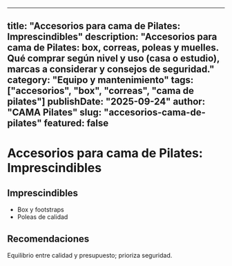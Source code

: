 
---
title: "Accesorios para cama de Pilates: Imprescindibles"
description: "Accesorios para cama de Pilates: box, correas, poleas y muelles. Qué comprar según nivel y uso (casa o estudio), marcas a considerar y consejos de seguridad."
category: "Equipo y mantenimiento"
tags: ["accesorios", "box", "correas", "cama de pilates"]
publishDate: "2025-09-24"
author: "CAMA Pilates"
slug: "accesorios-cama-de-pilates"
featured: false
---

# Accesorios para cama de Pilates: Imprescindibles

## Imprescindibles
- Box y footstraps
- Poleas de calidad

## Recomendaciones
Equilibrio entre calidad y presupuesto; prioriza seguridad.

<see-also limit="3" />
